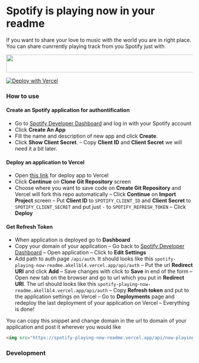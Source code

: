 # Spotify is playing now in your readme

If you want to share your love to music with the world you are in right place. You can share cunrrently playing track from you Spotify just with 

<img src="https://spotify-playing-now-readme.vercel.app/api/now-playing?3" width="540" height="48">

[![Deploy with Vercel](https://vercel.com/button)](https://vercel.com/new/git/external?repository-url=https%3A%2F%2Fgithub.com%2Fakellbl4%2Fspotify-playing-now-readme&env=SPOTIFY_CLIENT_ID,SPOTIFY_CLIENT_SECRET,SPOTIFY_REFRESH_TOKEN&envDescription=Spotify%20credentials%20should%20be%20provided.&envLink=https%3A%2F%2Fgithub.com%2Fakellbl4%2Fspotify-playing-now-readme%2Fblob%2Fmain%2FREADME.md&project-name=spotify-playing-now-readme)

### How to use
#### Create an Spotify application for authontification
- Go to [Spotify Developer Dashboard](https://developer.spotify.com/dashboard/) and log in with your Spotify account
- Click **Create An App**
- Fill the name and description of new app and click **Create**.
- Click **Show Client Secret**.
– Copy **Client ID** and **Client Secret** we will need it a bit later.

#### Deploy an application to Vercel

- Open [this link](https://vercel.com/new/git/external?repository-url=https%3A%2F%2Fgithub.com%2Fakellbl4%2Fspotify-playing-now-readme&env=SPOTIFY_CLIENT_ID,SPOTIFY_CLIENT_SECRET,SPOTIFY_REFRESH_TOKEN&envDescription=Spotify%20credentials%20should%20be%20provided.&envLink=https%3A%2F%2Fgithub.com%2Fakellbl4%2Fspotify-playing-now-readme%2Fblob%2Fmain%2FREADME.md&project-name=spotify-playing-now-readme) for deploy app to Vercel
- Click **Continue** on **Clone Git Repository** screen
- Choose where you want to save code on **Create Git Repository** and Vercel will fork this repo automatically
– Click **Continue** on **Import Project** screen
– Put **Client ID** to `SPOTIFY_CLIENT_ID` and **Client Secret** to `SPOTIFY_CLIENT_SECRET` and put just `-` to `SPOTIFY_REFRESH_TOKEN`
– Click **Deploy**

#### Get Refresh Token

- When application is deployed go to **Dashboard**
- Copy your domain of your application
– Go back to [Spotify Developer Dashboard](https://developer.spotify.com/dashboard/) 
– Open application
– Click to **Edit Settings**
- Add path to auth page `/api/auth`. It should looks like this `spotify-playing-now-readme.akellbl4.vercel.app/api/auth`
– Put the url **Redirect URI** and click **Add**
– Save changes with click to **Save** in end of the form
– Open new tab on the browser and go to url which you put in **Redirect URI**. The url should looks like this `spotify-playing-now-readme.akellbl4.vercel.app/api/auth`
– Copy **Refresh token** and put to the application settings on Vercel
– Go to **Deployments** page and redeploy the last deployment of your application on Vercel
– Everything is done!

You can copy this snippet and change domain in the url to domain of your application and post it wherever you would like
```html
<img src="https://spotify-playing-now-readme.vercel.app/api/now-playing" width="540" height="48">
```


### Development
